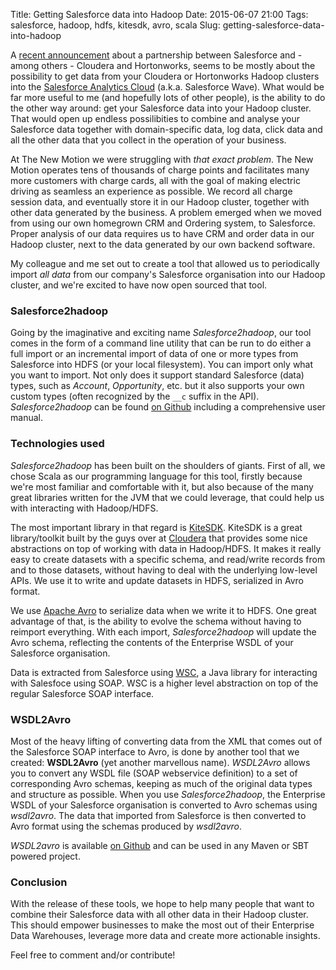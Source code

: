 Title: Getting Salesforce data into Hadoop
Date: 2015-06-07 21:00
Tags: salesforce, hadoop, hdfs, kitesdk, avro, scala
Slug: getting-salesforce-data-into-hadoop

A [recent announcement](http://www.forbes.com/sites/alexkonrad/2015/05/28/salesforce-teams-up-to-bring-big-data-to-analytics-cloud/) about a partnership between Salesforce and - among others - Cloudera and Hortonworks, seems to be mostly about the possibility to get data from your Cloudera or Hortonworks Hadoop clusters into the [Salesforce Analytics Cloud](http://www.salesforce.com/eu/analytics-cloud/overview/) (a.k.a. Salesforce Wave). What would be far more useful to me (and hopefully lots of other people), is the ability to do the other way around: get your Salesforce data into your Hadoop cluster. That would open up endless possilibities to combine and analyse your Salesforce data together with domain-specific data, log data, click data and all the other data that you collect in the operation of your business.

At The New Motion we were struggling with _that exact problem_. The New Motion operates tens of thousands of charge points and facilitates many more customers with charge cards, all with the goal of making electric driving as seamless an experience as possible. We record all charge session data, and eventually store it in our Hadoop cluster, together with other data generated by the business. A problem emerged when we moved from using our own homegrown CRM and Ordering system, to Salesforce. Proper analysis of our data requires us to have CRM and order data in our Hadoop cluster, next to the data generated by our own backend software.

My colleague and me set out to create a tool that allowed us to periodically import _all data_ from our company's Salesforce organisation into our Hadoop cluster, and we're excited to have now open sourced that tool.

### Salesforce2hadoop

Going by the imaginative and exciting name _Salesforce2hadoop_, our tool comes in the form of a command line utility that can be run to do either a full import or an incremental import of data of one or more types from Salesforce into HDFS (or your local filesystem). You can import only what you want to import. Not only does it support standard Salesforce (data) types, such as _Account_, _Opportunity_, etc. but it also supports your own custom types (often recognized by the `__c` suffix in the API). _Salesforce2hadoop_ can be found [on Github](https://github.com/datadudes/salesforce2hadoop) including a comprehensive user manual.

### Technologies used

_Salesforce2hadoop_ has been built on the shoulders of giants. First of all, we chose Scala as our programming language for this tool, firstly because we're most familiar and comfortable with it, but also because of the many great libraries written for the JVM that we could leverage, that could help us with interacting with Hadoop/HDFS. 

The most important library in that regard is [KiteSDK](http://kitesdk.org/). KiteSDK is a great library/toolkit built by the guys over at [Cloudera](http://www.cloudera.com/) that provides some nice abstractions on top of working with data in Hadoop/HDFS. It makes it really easy to create datasets with a specific schema, and read/write records from and to those datasets, without having to deal with the underlying low-level APIs. We use it to write and update datasets in HDFS, serialized in Avro format.

We use [Apache Avro](https://avro.apache.org/) to serialize data when we write it to HDFS. One great advantage of that, is the ability to evolve the schema without having to reimport everything. With each import, _Salesforce2hadoop_ will update the Avro schema, reflecting the contents of the Enterprise WSDL of your Salesforce organisation.

Data is extracted from Salesforce using [WSC](https://github.com/forcedotcom/wsc), a Java library for interacting with Salesfoce using SOAP. WSC is a higher level abstraction on top of the regular Salesforce SOAP interface.

### WSDL2Avro

Most of the heavy lifting of converting data from the XML that comes out of the Salesforce SOAP interface to Avro, is done by another tool that we created: **WSDL2Avro** (yet another marvellous name). _WSDL2Avro_ allows you to convert any WSDL file (SOAP webservice definition) to a set of corresponding Avro schemas, keeping as much of the original data types and structure as possible. When you use _Salesforce2hadoop_, the Enterprise WSDL of your Salesforce organisation is converted to Avro schemas using _wsdl2avro_. The data that imported from Salesforce is then converted to Avro format using the schemas produced by _wsdl2avro_.

_WSDL2avro_ is available [on Github](https://github.com/datadudes/wsdl2avro) and can be used in any Maven or SBT powered project.

### Conclusion

With the release of these tools, we hope to help many people that want to combine their Salesforce data with all other data in their Hadoop cluster. This should empower businesses to make the most out of their Enterprise Data Warehouses, leverage more data and create more actionable insights.

Feel free to comment and/or contribute!
